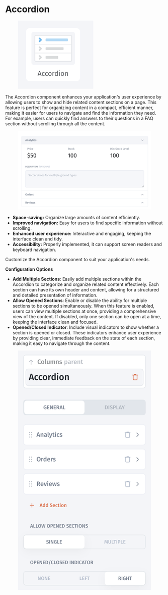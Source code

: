 # Accordion

<figure><img src="../../../../.gitbook/assets/image (2) (1) (1) (1) (1) (1) (1) (1) (1).png" alt=""><figcaption></figcaption></figure>

The Accordion component enhances your application's user experience by allowing users to show and hide related content sections on a page. This feature is perfect for organizing content in a compact, efficient manner, making it easier for users to navigate and find the information they need. For example, users can quickly find answers to their questions in a FAQ section without scrolling through all the content.&#x20;

<figure><img src="../../../../.gitbook/assets/image (5) (1).png" alt=""><figcaption></figcaption></figure>

* **Space-saving:** Organize large amounts of content efficiently.
* **Improved navigation:** Easy for users to find specific information without scrolling.
* **Enhanced user experience:** Interactive and engaging, keeping the interface clean and tidy.
* **Accessibility:** Properly implemented, it can support screen readers and keyboard navigation.

Customize the Accordion component to suit your application's needs.

**Configuration Options**

* **Add Multiple Sections**: Easily add multiple sections within the Accordion to categorize and organize related content effectively. Each section can have its own header and content, allowing for a structured and detailed presentation of information.
* **Allow Opened Sections**: Enable or disable the ability for multiple sections to be opened simultaneously. When this feature is enabled, users can view multiple sections at once, providing a comprehensive view of the content. If disabled, only one section can be open at a time, keeping the interface clean and focused.
* **Opened/Closed Indicator**: Include visual indicators to show whether a section is opened or closed. These indicators enhance user experience by providing clear, immediate feedback on the state of each section, making it easy to navigate through the content.

<figure><img src="../../../../.gitbook/assets/image (4) (1) (1) (1).png" alt=""><figcaption></figcaption></figure>
